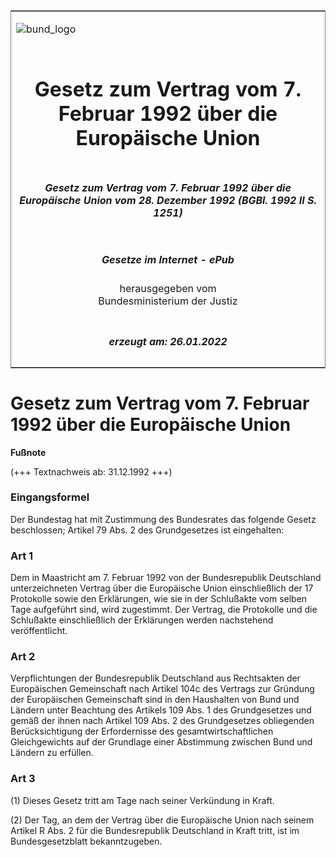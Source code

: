 <span id="DECKBLATT.html"></span>

<table border="0" frame="border" width="100%">

<tr valign="top">

<td align="left">

![bund\_logo](BfJ_2021_Web_de_de.gif)

</td>

<td align="right">

 

</td>

</tr>

<tr align="center" valign="middle">

<td colspan="2">

# Gesetz zum Vertrag vom 7. Februar 1992 über die Europäische Union

</td>

</tr>

<tr align="center" valign="middle">

<td colspan="2">

##### Gesetz zum Vertrag vom 7. Februar 1992 über die Europäische Union vom 28. Dezember 1992 (BGBl. 1992 II S. 1251)

</td>

</tr>

<tr align="center" valign="middle">

<td colspan="2">

  
  

##### Gesetze im Internet - ePub  
  
herausgegeben vom  
Bundesministerium der Justiz

</td>

</tr>

<tr align="center" valign="bottom">

<td colspan="2">

  
  

##### erzeugt am: 26.01.2022

</td>

</tr>

</table>

<span id="BJNR212510992.html"></span>

# Gesetz zum Vertrag vom 7. Februar 1992 über die Europäische Union

<div>

  
**Fußnote**

<div class="jnhtml">

<div>

<div class="jurAbsatz">

(+++ Textnachweis ab: 31.12.1992 +++)

</div>

</div>

</div>

</div>

<span id="BJNR212510992BJNE000100333.html"></span>

### Eingangsformel  

<div>

<div class="jnhtml">

<div>

<div class="jurAbsatz">

Der Bundestag hat mit Zustimmung des Bundesrates das folgende Gesetz
beschlossen; Artikel 79 Abs. 2 des Grundgesetzes ist eingehalten:

</div>

</div>

</div>

</div>

<span id="BJNR212510992BJNE000200333.html"></span>

### Art 1  

<div>

<div class="jnhtml">

<div>

<div class="jurAbsatz">

Dem in Maastricht am 7. Februar 1992 von der Bundesrepublik Deutschland
unterzeichneten Vertrag über die Europäische Union einschließlich der 17
Protokolle sowie den Erklärungen, wie sie in der Schlußakte vom selben
Tage aufgeführt sind, wird zugestimmt. Der Vertrag, die Protokolle und
die Schlußakte einschließlich der Erklärungen werden nachstehend
veröffentlicht.

</div>

</div>

</div>

</div>

<span id="BJNR212510992BJNE000300333.html"></span>

### Art 2  

<div>

<div class="jnhtml">

<div>

<div class="jurAbsatz">

Verpflichtungen der Bundesrepublik Deutschland aus Rechtsakten der
Europäischen Gemeinschaft nach Artikel 104c des Vertrags zur Gründung
der Europäischen Gemeinschaft sind in den Haushalten von Bund und
Ländern unter Beachtung des Artikels 109 Abs. 1 des Grundgesetzes und
gemäß der ihnen nach Artikel 109 Abs. 2 des Grundgesetzes obliegenden
Berücksichtigung der Erfordernisse des gesamtwirtschaftlichen
Gleichgewichts auf der Grundlage einer Abstimmung zwischen Bund und
Ländern zu erfüllen.

</div>

</div>

</div>

</div>

<span id="BJNR212510992BJNE000400333.html"></span>

### Art 3  

<div>

<div class="jnhtml">

<div>

<div class="jurAbsatz">

(1) Dieses Gesetz tritt am Tage nach seiner Verkündung in Kraft.

</div>

<div class="jurAbsatz">

(2) Der Tag, an dem der Vertrag über die Europäische Union nach seinem
Artikel R Abs. 2 für die Bundesrepublik Deutschland in Kraft tritt, ist
im Bundesgesetzblatt bekanntzugeben.

</div>

</div>

</div>

</div>
